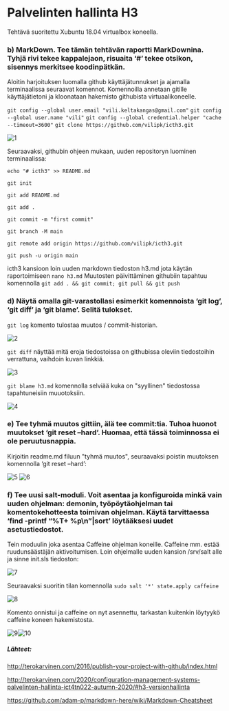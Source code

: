 # Palvelinten hallinta H3

Tehtävä suoritettu Xubuntu 18.04 virtualbox koneella.


### b) MarkDown. Tee tämän tehtävän raportti MarkDownina. Tyhjä rivi tekee kappalejaon, risuaita ‘#’ tekee otsikon, sisennys merkitsee koodinpätkän.

Aloitin harjoituksen luomalla github käyttäjätunnukset ja ajamalla terminaalissa seuraavat komennot.
Komennoilla annetaan gitille käyttäjätietoni ja kloonataan hakemisto githubista virtuaalikoneelle.

`git config --global user.email "vili.keltakangas@gmail.com"`
`git config --global user.name "vili"`
`git config --global credential.helper "cache --timeout=3600"`
`git clone https://github.com/vilipk/icth3.git`

![1]

Seuraavaksi, githubin ohjeen mukaan, uuden repositoryn luominen terminaalissa:

`echo "# icth3" >> README.md`

`git init`

`git add README.md`

`git add .`

`git commit -m "first commit"`

`git branch -M main`

`git remote add origin https://github.com/vilipk/icth3.git`

`git push -u origin main`

icth3 kansioon loin uuden markdown tiedoston h3.md jota käytän raportoimiseen `nano h3.md`
Muutosten päivittäminen githubiin tapahtuu komennolla `git add . && git commit; git pull && git push`

### d)  Näytä omalla git-varastollasi esimerkit komennoista ‘git log’, ‘git diff’ ja ‘git blame’. Selitä tulokset.

`git log` komento tulostaa muutos / commit-historian.

![2]

`git diff` näyttää mitä eroja tiedostoissa on githubissa oleviin tiedostoihin verrattuna, vaihdoin kuvan linkkiä.

![3]

`git blame h3.md` komennolla selviää kuka on "syyllinen" tiedostossa tapahtuneisiin muuotoksiin.

![4] 

### e) Tee tyhmä muutos gittiin, älä tee commit:tia. Tuhoa huonot muutokset ‘git reset –hard’. Huomaa, että tässä toiminnossa ei ole peruutusnappia.	 

Kirjoitin readme.md filuun "tyhmä muutos", seuraavaksi poistin muutoksen komennolla ‘git reset –hard’:

![5] ![6]

### f) Tee uusi salt-moduli. Voit asentaa ja konfiguroida minkä vain uuden ohjelman: demonin, työpöytäohjelman tai komentokehotteesta toimivan ohjelman. Käytä tarvittaessa ‘find -printf “%T+ %p\n”|sort’ löytääksesi uudet asetustiedostot.
Tein moduulin joka asentaa Caffeine ohjelman koneille. Caffeine mm. estää ruudunsäästäjän aktivoitumisen.
Loin ohjelmalle uuden kansion /srv/salt alle ja sinne init.sls tiedoston:

![7]

Seuraavaksi suoritin tilan komennolla `sudo salt '*' state.apply caffeine`

![8]

Komento onnistui ja caffeine on nyt asennettu, tarkastan kuitenkin löytyykö caffeine koneen hakemistosta.

![9]![10]


##### Lähteet:

http://terokarvinen.com/2016/publish-your-project-with-github/index.html

http://terokarvinen.com/2020/configuration-management-systems-palvelinten-hallinta-ict4tn022-autumn-2020/#h3-versionhallinta

https://github.com/adam-p/markdown-here/wiki/Markdown-Cheatsheet


[1]: https://i.gyazo.com/9da72827c95044f4cc1a2707e14ae574.png "1"
[2]: https://i.gyazo.com/a13ba7f2b91af223d722ea11f0c22f5e.png "2"
[3]: https://i.gyazo.com/31ceb8021e952114bf6cd2c2d468e748.png "3"
[4]: https://i.gyazo.com/c27766b67b436348eb2172e9b98cf667.png "4"
[5]: https://i.gyazo.com/d61d588490d67ae738c6adae71a1dc66.png "5"
[6]: https://i.gyazo.com/5551d4e00531e75544c344889b5eb448.png "6"
[7]: https://i.gyazo.com/f21ec0446463a0eb460e5946dd0307fd.png "7"
[8]: https://i.gyazo.com/e213e6c3292ff8b9af369ffcd855eec0.png "8"
[9]: https://i.gyazo.com/74c3200bd13df7e57f8213e817c3f4ee.png "9"
[10]: https://i.gyazo.com/dd7c9e39c8b2a276d23a3a6f1bc98116.png "10"
